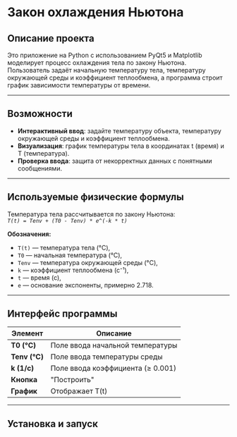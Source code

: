 # Закон охлаждения Ньютона

## Описание проекта

Это приложение на Python с использованием PyQt5 и Matplotlib моделирует процесс охлаждения тела по закону Ньютона. Пользователь задаёт начальную температуру тела, температуру окружающей среды и коэффициент теплообмена, а программа строит график зависимости температуры от времени.

---

## Возможности

- **Интерактивный ввод**: задайте температуру объекта, температуру окружающей среды и коэффициент теплообмена.
- **Визуализация**: график температуры тела в координатах t (время) и T (температура).
- **Проверка ввода**: защита от некорректных данных с понятными сообщениями.

---

## Используемые физические формулы

Температура тела рассчитывается по закону Ньютона:  
*`T(t) = Tenv + (T0 - Tenv) * e^(-k * t)`*

**Обозначения:**
- `T(t)` — температура тела (°C),
- `T0` — начальная температура (°C),
- `Tenv` — температура окружающей среды (°C),
- `k` — коэффициент теплообмена (с⁻¹),
- `t` — время (с),
- `e` — основание экспоненты, примерно 2.718.

---

## Интерфейс программы

| Элемент             | Описание                          |
|---------------------|-----------------------------------|
| **T0 (°C)**         | Поле ввода начальной температуры  |
| **Tenv (°C)**       | Поле ввода температуры среды      |
| **k (1/с)**         | Поле ввода коэффициента (≥ 0.001) |
| **Кнопка**          | "Построить"                       |
| **График**          | Отображает T(t)                   |

---

## Установка и запуск
